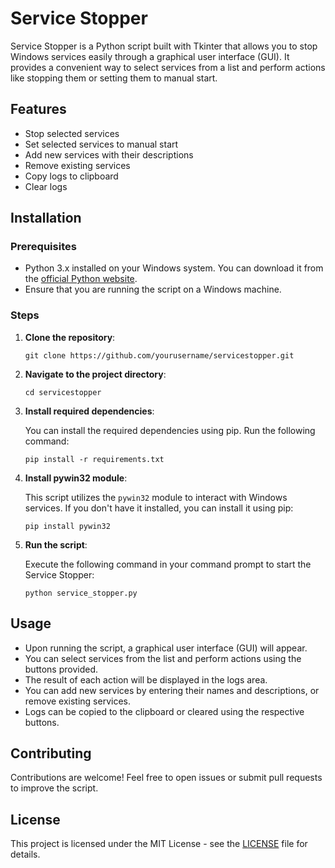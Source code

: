 # Service Stopper

Service Stopper is a Python script built with Tkinter that allows you to stop Windows services easily through a graphical user interface (GUI). It provides a convenient way to select services from a list and perform actions like stopping them or setting them to manual start.

## Features

- Stop selected services
- Set selected services to manual start
- Add new services with their descriptions
- Remove existing services
- Copy logs to clipboard
- Clear logs

## Installation

### Prerequisites

- Python 3.x installed on your Windows system. You can download it from the [official Python website](https://www.python.org/downloads/).
- Ensure that you are running the script on a Windows machine.

### Steps

1. **Clone the repository**:

    ```batch
    git clone https://github.com/yourusername/servicestopper.git
    ```

2. **Navigate to the project directory**:

    ```batch
    cd servicestopper
    ```

3. **Install required dependencies**:

    You can install the required dependencies using pip. Run the following command:

    ```batch
    pip install -r requirements.txt
    ```

4. **Install pywin32 module**:

    This script utilizes the `pywin32` module to interact with Windows services. If you don't have it installed, you can install it using pip:

    ```batch
    pip install pywin32
    ```

5. **Run the script**:

    Execute the following command in your command prompt to start the Service Stopper:

    ```batch
    python service_stopper.py
    ```

## Usage

- Upon running the script, a graphical user interface (GUI) will appear.
- You can select services from the list and perform actions using the buttons provided.
- The result of each action will be displayed in the logs area.
- You can add new services by entering their names and descriptions, or remove existing services.
- Logs can be copied to the clipboard or cleared using the respective buttons.

## Contributing

Contributions are welcome! Feel free to open issues or submit pull requests to improve the script.

## License

This project is licensed under the MIT License - see the [LICENSE](LICENSE) file for details.
